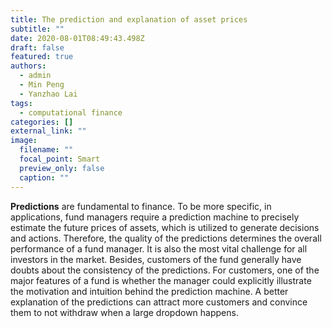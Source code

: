 ```yaml
---
title: The prediction and explanation of asset prices
subtitle: ""
date: 2020-08-01T08:49:43.498Z
draft: false
featured: true
authors:
  - admin
  - Min Peng
  - Yanzhao Lai
tags:
  - computational finance
categories: []
external_link: ""
image:
  filename: ""
  focal_point: Smart
  preview_only: false
  caption: ""
---
```

**Predictions** are fundamental to finance. To be more specific, in applications, fund managers require a prediction machine to precisely estimate the future prices of assets, which is utilized to generate decisions and actions. Therefore, the quality of the predictions determines the overall performance of a fund manager. It is also the most vital challenge for all investors in the market. Besides, customers of the fund generally have doubts about the consistency of the predictions. For customers, one of the major features of a fund is whether the manager could explicitly illustrate the motivation and intuition behind the prediction machine. A better explanation of the predictions can attract more customers and convince them to not withdraw when a large dropdown happens.
